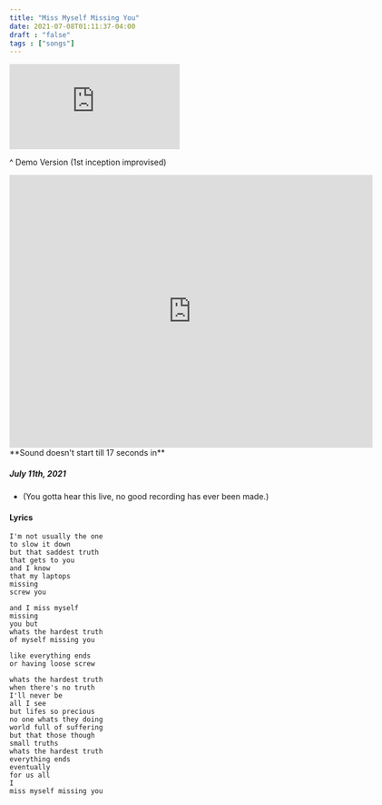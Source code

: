 ```yaml
---
title: "Miss Myself Missing You"
date: 2021-07-08T01:11:37-04:00
draft : "false"
tags : ["songs"]
---
```


<iframe src="https://open.spotify.com/embed/track/0eBUnpBZjW5G5ZloE7pWfZ" frameBorder="0" allowtransparency="true" allow="encrypted-media"></iframe>

^ Demo Version (1st inception improvised)

<!--more-->

<iframe src="https://archive.org/embed/womb-of-warcraft-shadowlands-poliw.-at" width="640" height="480" frameborder="0" webkitallowfullscreen="true" mozallowfullscreen="true" allowfullscreen></iframe> **Sound doesn't start till 17 seconds in**


##### July 11th, 2021
- (You gotta hear this live, no good recording has ever been made.)

#### Lyrics

```
I'm not usually the one
to slow it down
but that saddest truth
that gets to you
and I know
that my laptops
missing
screw you

and I miss myself
missing
you but
whats the hardest truth
of myself missing you

like everything ends
or having loose screw

whats the hardest truth
when there's no truth
I'll never be
all I see
but lifes so precious
no one whats they doing
world full of suffering
but that those though
small truths
whats the hardest truth
everything ends
eventually
for us all
I
miss myself missing you


```

<!--
♩     Musical quarter note     &#9833;
♪     Musical eighth note      &#9834;
♫     Musical single bar note  &#9835;
♬     Musical double bar note  &#9836;
𝄪     Double sharp note                  &#119082;
𝄆     Musical Symbol Left Repeat Sign    &#x1D106;
𝄇     Musical Symbol Right Repeat Sign   &#x1D107;
𝄈     Musical Symbol Repeat Dots         &#x1D108;
𝄐     Musical Symbol Fermata             &#x1D110;
𝄑     Musical Symbol Fermata Below       &#x1D111;
𝄒     Musical Symbol Breath Mark         &#x1D112;
𝆒     Musical Symbol Crescendo           &#x1D192;
𝆓     Musical Symbol Decrescendo         &#x1D193;
𝄫     Double flat note                   &#119083;
𝄞     G clef     &#119070;
𝄢     F clef     &#119074;
𝄡     C clef     &#119073; -->
